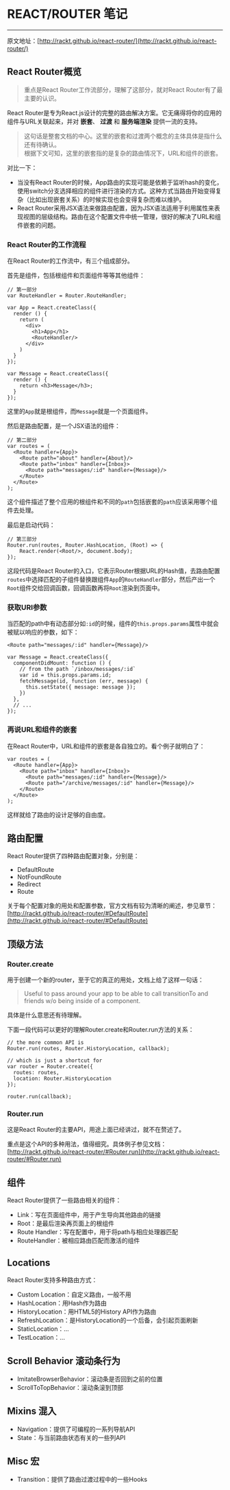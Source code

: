# REACT/ROUTER 笔记
***
原文地址：[http://rackt.github.io/react-router/](http://rackt.github.io/react-router/)

## React Router概览
> 重点是React Router工作流部分，理解了这部分，就对React Router有了最主要的认识。

React Router是专为React.js设计的完整的路由解决方案。它无痛得将你的应用的组件与URL关联起来，并对 **嵌套**、 **过渡** 和 **服务端渲染** 提供一流的支持。
> 这句话是整套文档的中心。这里的嵌套和过渡两个概念的主体具体是指什么还有待确认。  
> 根据下文可知，这里的嵌套指的是复杂的路由情况下，URL和组件的嵌套。

对比一下：

* 当没有React Router的时候，App路由的实现可能是依赖于监听hash的变化，使用switch分支选择相应的组件进行渲染的方式。这种方式当路由开始变得复杂（比如出现嵌套关系）的时候实现也会变得复杂而难以维护。
* React Router采用JSX语法来做路由配置，因为JSX语法适用于利用属性来表现视图的层级结构。路由在这个配置文件中统一管理，很好的解决了URL和组件嵌套的问题。

### React Router的工作流程
在React Router的工作流中，有三个组成部分。

首先是组件，包括根组件和页面组件等等其他组件：

```
// 第一部分
var RouteHandler = Router.RouteHandler;

var App = React.createClass({
  render () {
    return (
      <div>
        <h1>App</h1>
        <RouteHandler/>
      </div>
    )
  }
});

var Message = React.createClass({
  render () {
    return <h3>Message</h3>;
  }
});

```
这里的`App`就是根组件，而`Message`就是一个页面组件。

然后是路由配置，是一个JSX语法的组件：

```
// 第二部分
var routes = (
  <Route handler={App}>
    <Route path="about" handler={About}/>
    <Route path="inbox" handler={Inbox}>
      <Route path="messages/:id" handler={Message}/>
    </Route>
  </Route>
);
```
这个组件描述了整个应用的根组件和不同的`path`包括嵌套的`path`应该采用哪个组件去处理。

最后是启动代码：

```	
// 第三部分
Router.run(routes, Router.HashLocation, (Root) => {
	React.render(<Root/>, document.body);
});
```
这段代码是React Router的入口，它表示Router根据URL的Hash值，去路由配置`routes`中选择匹配的子组件替换跟组件`App`的`RouteHandler`部分，然后产出一个`Root`组件交给回调函数，回调函数再将`Root`渲染到页面中。

### 获取URl参数
当匹配的path中有动态部分如`:id`的时候，组件的`this.props.params`属性中就会被赋以响应的参数，如下：

```
<Route path="messages/:id" handler={Message}/>
```

```
var Message = React.createClass({
  componentDidMount: function () {
    // from the path `/inbox/messages/:id`
    var id = this.props.params.id;
    fetchMessage(id, function (err, message) {
      this.setState({ message: message });
    })
  },
  // ...
});
```

### 再说URL和组件的嵌套
在React Router中，URL和组件的嵌套是各自独立的。看个例子就明白了：

```
var routes = (
  <Route handler={App}>
    <Route path="inbox" handler={Inbox}>
      <Route path="messages/:id" handler={Message}/>
      <Route path="/archive/messages/:id" handler={Message}/>
    </Route>
  </Route>
);
```
这样就给了路由的设计足够的自由度。

## 路由配置
React Router提供了四种路由配置对象，分别是：

* DefaultRoute
* NotFoundRoute
* Redirect
* Route

关于每个配置对象的用处和配置参数，官方文档有较为清晰的阐述，参见章节：[http://rackt.github.io/react-router/#DefaultRoute](http://rackt.github.io/react-router/#DefaultRoute)

## 顶级方法

### Router.create
用于创建一个新的router，至于它的真正的用处，文档上给了这样一句话：
> Useful to pass around your app to be able to call transitionTo and friends w/o being inside of a component.

具体是什么意思还有待理解。

下面一段代码可以更好的理解Router.create和Router.run方法的关系：

```
// the more common API is
Router.run(routes, Router.HistoryLocation, callback);

// which is just a shortcut for
var router = Router.create({
  routes: routes,
  location: Router.HistoryLocation
});

router.run(callback);
```
 
### Router.run
这是React Router的主要API，用途上面已经讲过，就不在赘述了。

重点是这个API的多种用法，值得细究。具体例子参见文档：[http://rackt.github.io/react-router/#Router.run](http://rackt.github.io/react-router/#Router.run)

## 组件
React Router提供了一些路由相关的组件：

* Link：写在页面组件中，用于产生导向其他路由的链接
* Root：是最后渲染再页面上的根组件
* Route Handler：写在配置中，用于将path与相应处理器匹配
* RouteHandler：被相应路由匹配而激活的组件

## Locations
React Router支持多种路由方式：

* Custom Location：自定义路由，一般不用
* HashLocation：用Hash作为路由
* HistoryLocation：用HTML5的History API作为路由
* RefreshLocation：是HistoryLocation的一个后备，会引起页面刷新
* StaticLocation：...
* TestLocation：...

## Scroll Behavior 滚动条行为

* ImitateBrowserBehavior：滚动条是否回到之前的位置
* ScrollToTopBehavior：滚动条滚到顶部

## Mixins 混入

* Navigation：提供了可编程的一系列导航API
* State：与当前路由状态有关的一些列API

## Misc 宏

* Transition：提供了路由过渡过程中的一些Hooks